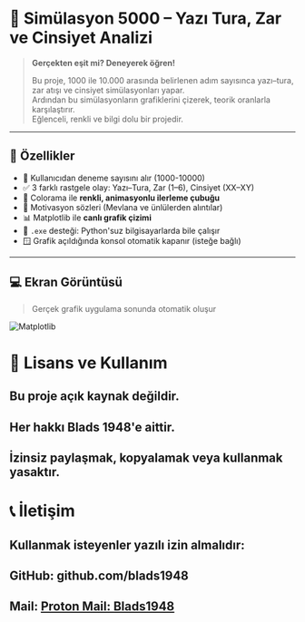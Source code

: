 # 🎲 Simülasyon 5000 – Yazı Tura, Zar ve Cinsiyet Analizi

> **Gerçekten eşit mi? Deneyerek öğren!**
>
> Bu proje, 1000 ile 10.000 arasında belirlenen adım sayısınca yazı–tura, zar atışı ve cinsiyet simülasyonları yapar.  
> Ardından bu simülasyonların grafiklerini çizerek, teorik oranlarla karşılaştırır.  
> Eğlenceli, renkli ve bilgi dolu bir projedir.  

---

## 📌 Özellikler

- 🧠 Kullanıcıdan deneme sayısını alır (1000-10000)
- ✅ 3 farklı rastgele olay: Yazı–Tura, Zar (1–6), Cinsiyet (XX–XY)
- 🎨 Colorama ile **renkli, animasyonlu ilerleme çubuğu**
- 🎯 Motivasyon sözleri (Mevlana ve ünlülerden alıntılar)
- 📊 Matplotlib ile **canlı grafik çizimi**
- 🔐 `.exe` desteği: Python'suz bilgisayarlarda bile çalışır
- 🪟 Grafik açıldığında konsol otomatik kapanır (isteğe bağlı)

---

## 💻 Ekran Görüntüsü

> Gerçek grafik uygulama sonunda otomatik oluşur

![Matplotlib](https://upload.wikimedia.org/wikipedia/commons/thumb/1/1a/Matplotlib_logo.svg/2560px-Matplotlib_logo.svg.png)

# 📜 Lisans ve Kullanım
## Bu proje açık kaynak değildir.
## Her hakkı Blads 1948'e aittir.
## İzinsiz paylaşmak, kopyalamak veya kullanmak yasaktır.

# 📞 İletişim
## Kullanmak isteyenler yazılı izin almalıdır:
## GitHub: github.com/blads1948
## Mail: [Proton Mail: Blads1948](https://blads1948@proton.me)
